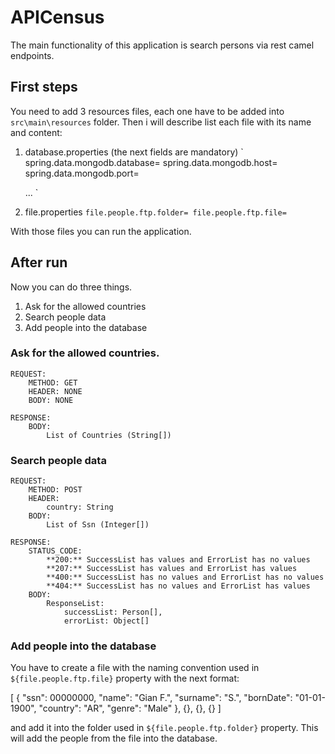 # APICensus

The main functionality of this application is search persons via rest camel endpoints.

## First steps
You need to add 3 resources files, each one have to be added into 
`src\main\resources` folder. Then i will describe list each file with its name
and content:

1.  database.properties (the next fields are mandatory)
`
    spring.data.mongodb.database=
    spring.data.mongodb.host=
    spring.data.mongodb.port=

    ...
`
2.  file.properties
`
    file.people.ftp.folder=
    file.people.ftp.file=
`

With those files you can run the application.

## After run
Now you can do three things.

1.  Ask for the allowed countries
2.  Search people data
3.  Add people into the database

### Ask for the allowed countries.
    REQUEST:
        METHOD: GET
        HEADER: NONE
        BODY: NONE
        
    RESPONSE:
        BODY: 
            List of Countries (String[])
        
        
### Search people data
    REQUEST:
        METHOD: POST
        HEADER: 
            country: String
        BODY:
            List of Ssn (Integer[])
            
    RESPONSE:
        STATUS_CODE:
            **200:** SuccessList has values and ErrorList has no values
            **207:** SuccessList has values and ErrorList has values
            **400:** SuccessList has no values and ErrorList has no values
            **404:** SuccessList has no values and ErrorList has values
        BODY:
            ResponseList:
                successList: Person[],
                errorList: Object[]
                

### Add people into the database
You have to create a file with the naming convention used in 
`${file.people.ftp.file}` property with the next format:

[
    {
        "ssn": 00000000,
        "name": "Gian F.",
        "surname": "S.",
        "bornDate": "01-01-1900",
        "country": "AR",
        "genre": "Male"
    }, 
    {},
    {},
    {}
]

and add it into the folder used in `${file.people.ftp.folder}` property.
This will add the people from the file into the database.
